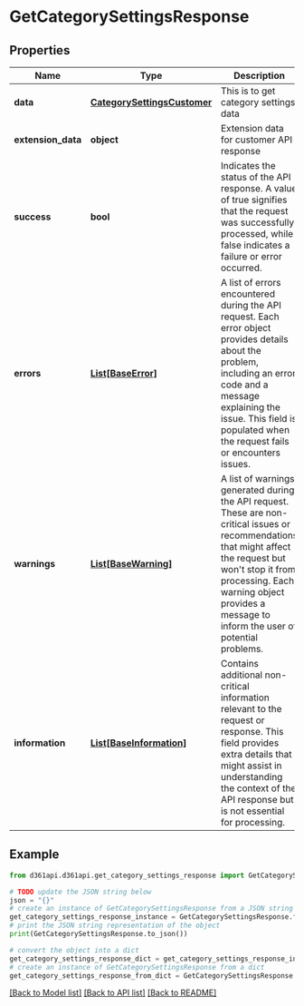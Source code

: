 # GetCategorySettingsResponse


## Properties

Name | Type | Description | Notes
------------ | ------------- | ------------- | -------------
**data** | [**CategorySettingsCustomer**](CategorySettingsCustomer.md) | This is to get category settings data | [optional] 
**extension_data** | **object** | Extension data for customer API response | [optional] 
**success** | **bool** | Indicates the status of the API response. A value of true signifies that the request was successfully processed, while false indicates a failure or error occurred. | [optional] 
**errors** | [**List[BaseError]**](BaseError.md) | A list of errors encountered during the API request. Each error object provides details about the problem, including an error code and a message explaining the issue. This field is populated when the request fails or encounters issues. | [optional] 
**warnings** | [**List[BaseWarning]**](BaseWarning.md) | A list of warnings generated during the API request. These are non-critical issues or recommendations that might affect the request but won&#39;t stop it from processing. Each warning object provides a message to inform the user of potential problems. | [optional] 
**information** | [**List[BaseInformation]**](BaseInformation.md) | Contains additional non-critical information relevant to the request or response. This field provides extra details that might assist in understanding the context of the API response but is not essential for processing. | [optional] 

## Example

```python
from d361api.d361api.get_category_settings_response import GetCategorySettingsResponse

# TODO update the JSON string below
json = "{}"
# create an instance of GetCategorySettingsResponse from a JSON string
get_category_settings_response_instance = GetCategorySettingsResponse.from_json(json)
# print the JSON string representation of the object
print(GetCategorySettingsResponse.to_json())

# convert the object into a dict
get_category_settings_response_dict = get_category_settings_response_instance.to_dict()
# create an instance of GetCategorySettingsResponse from a dict
get_category_settings_response_from_dict = GetCategorySettingsResponse.from_dict(get_category_settings_response_dict)
```
[[Back to Model list]](../README.md#documentation-for-models) [[Back to API list]](../README.md#documentation-for-api-endpoints) [[Back to README]](../README.md)


